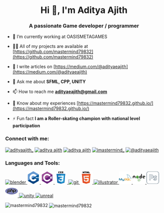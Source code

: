 <h1 align="center">Hi 👋, I'm Aditya Ajith</h1>
<h3 align="center">A passionate Game developer / programmer</h3>

- 🔭 I’m currently working at OASISMETAGAMES

- 👨‍💻 All of my projects are available at [https://github.com/mastermind79832](https://github.com/mastermind79832)

- 📝 I write articles on [https://medium.com/@adityaeajith](https://medium.com/@adityaeajith)

- 💬 Ask me about **SFML, CPP, UNITY**

- 📫 How to reach me **adityaeajith@gmail.com**

- 📄 Know about my experiences [https://mastermind79832.github.io/](https://mastermind79832.github.io/)

- ⚡ Fun fact **I am a Roller-skating champion with national level participation**

<h3 align="left">Connect with me:</h3>
<p align="left">
<a href="https://twitter.com/adityaajith_" target="blank"><img align="center" src="https://raw.githubusercontent.com/rahuldkjain/github-profile-readme-generator/master/src/images/icons/Social/twitter.svg" alt="adityaajith_" height="30" width="40" /></a>
<a href="https://linkedin.com/in/aditya-ajith" target="blank"><img align="center" src="https://raw.githubusercontent.com/rahuldkjain/github-profile-readme-generator/master/src/images/icons/Social/linked-in-alt.svg" alt="aditya ajith" height="30" width="40" /></a>
<a href="https://fb.com/aditya ajith" target="blank"><img align="center" src="https://raw.githubusercontent.com/rahuldkjain/github-profile-readme-generator/master/src/images/icons/Social/facebook.svg" alt="aditya ajith" height="30" width="40" /></a>
<a href="https://instagram.com/imastermind_" target="blank"><img align="center" src="https://raw.githubusercontent.com/rahuldkjain/github-profile-readme-generator/master/src/images/icons/Social/instagram.svg" alt="imastermind_" height="30" width="40" /></a>
<a href="https://medium.com/@adityaeajith" target="blank"><img align="center" src="https://raw.githubusercontent.com/rahuldkjain/github-profile-readme-generator/master/src/images/icons/Social/medium.svg" alt="@adityaeajith" height="30" width="40" /></a>
</p>

<h3 align="left">Languages and Tools:</h3>
<p align="left"> <a href="https://www.blender.org/" target="_blank" rel="noreferrer"> <img src="https://download.blender.org/branding/community/blender_community_badge_white.svg" alt="blender" width="40" height="40"/> </a> <a href="https://www.w3schools.com/cpp/" target="_blank" rel="noreferrer"> <img src="https://raw.githubusercontent.com/devicons/devicon/master/icons/cplusplus/cplusplus-original.svg" alt="cplusplus" width="40" height="40"/> </a> <a href="https://www.w3schools.com/cs/" target="_blank" rel="noreferrer"> <img src="https://raw.githubusercontent.com/devicons/devicon/master/icons/csharp/csharp-original.svg" alt="csharp" width="40" height="40"/> </a> <a href="https://www.w3schools.com/css/" target="_blank" rel="noreferrer"> <img src="https://raw.githubusercontent.com/devicons/devicon/master/icons/css3/css3-original-wordmark.svg" alt="css3" width="40" height="40"/> </a> <a href="https://git-scm.com/" target="_blank" rel="noreferrer"> <img src="https://www.vectorlogo.zone/logos/git-scm/git-scm-icon.svg" alt="git" width="40" height="40"/> </a> <a href="https://www.w3.org/html/" target="_blank" rel="noreferrer"> <img src="https://raw.githubusercontent.com/devicons/devicon/master/icons/html5/html5-original-wordmark.svg" alt="html5" width="40" height="40"/> </a> <a href="https://www.adobe.com/in/products/illustrator.html" target="_blank" rel="noreferrer"> <img src="https://www.vectorlogo.zone/logos/adobe_illustrator/adobe_illustrator-icon.svg" alt="illustrator" width="40" height="40"/> </a> <a href="https://www.mysql.com/" target="_blank" rel="noreferrer"> <img src="https://raw.githubusercontent.com/devicons/devicon/master/icons/mysql/mysql-original-wordmark.svg" alt="mysql" width="40" height="40"/> </a> <a href="https://nodejs.org" target="_blank" rel="noreferrer"> <img src="https://raw.githubusercontent.com/devicons/devicon/master/icons/nodejs/nodejs-original-wordmark.svg" alt="nodejs" width="40" height="40"/> </a> <a href="https://www.photoshop.com/en" target="_blank" rel="noreferrer"> <img src="https://raw.githubusercontent.com/devicons/devicon/master/icons/photoshop/photoshop-line.svg" alt="photoshop" width="40" height="40"/> </a> <a href="https://www.php.net" target="_blank" rel="noreferrer"> <img src="https://raw.githubusercontent.com/devicons/devicon/master/icons/php/php-original.svg" alt="php" width="40" height="40"/> </a> <a href="https://unity.com/" target="_blank" rel="noreferrer"> <img src="https://www.vectorlogo.zone/logos/unity3d/unity3d-icon.svg" alt="unity" width="40" height="40"/> </a> <a href="https://unrealengine.com/" target="_blank" rel="noreferrer"> <img src="https://raw.githubusercontent.com/kenangundogan/fontisto/036b7eca71aab1bef8e6a0518f7329f13ed62f6b/icons/svg/brand/unreal-engine.svg" alt="unreal" width="40" height="40"/> </a> </p>

<p><img align="left" src="https://github-readme-stats.vercel.app/api/top-langs?username=mastermind79832&show_icons=true&theme=dracula&locale=en&layout=compact" alt="mastermind79832" /></p>

<p>&nbsp;<img align="center" src="https://github-readme-stats.vercel.app/api?username=mastermind79832&show_icons=true&theme=dracula&locale=en" alt="mastermind79832" /></p>

